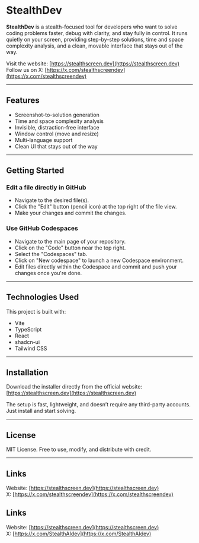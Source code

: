 # StealthDev

**StealthDev** is a stealth-focused tool for developers who want to solve coding problems faster, debug with clarity, and stay fully in control. It runs quietly on your screen, providing step-by-step solutions, time and space complexity analysis, and a clean, movable interface that stays out of the way.

Visit the website: [https://stealthscreen.dev](https://stealthscreen.dev)  
Follow us on X: [https://x.com/stealthscreendev](https://x.com/stealthscreendev)

---

## Features

- Screenshot-to-solution generation
- Time and space complexity analysis
- Invisible, distraction-free interface
- Window control (move and resize)
- Multi-language support
- Clean UI that stays out of the way

---

## Getting Started

### Edit a file directly in GitHub

- Navigate to the desired file(s).
- Click the "Edit" button (pencil icon) at the top right of the file view.
- Make your changes and commit the changes.

### Use GitHub Codespaces

- Navigate to the main page of your repository.
- Click on the "Code" button near the top right.
- Select the "Codespaces" tab.
- Click on "New codespace" to launch a new Codespace environment.
- Edit files directly within the Codespace and commit and push your changes once you're done.

---

## Technologies Used

This project is built with:

- Vite  
- TypeScript  
- React  
- shadcn-ui  
- Tailwind CSS

---

## Installation

Download the installer directly from the official website:  
[https://stealthscreen.dev](https://stealthscreen.dev)

The setup is fast, lightweight, and doesn’t require any third-party accounts.  
Just install and start solving.

---

## License

MIT License. Free to use, modify, and distribute with credit.

---

## Links

Website: [https://stealthscreen.dev](https://stealthscreen.dev)  
X: [https://x.com/stealthscreendev](https://x.com/stealthscreendev)

## Links

Website: [https://stealthscreen.dev](https://stealthscreen.dev)  
X: [https://x.com/StealthAIdev](https://x.com/StealthAIdev)
